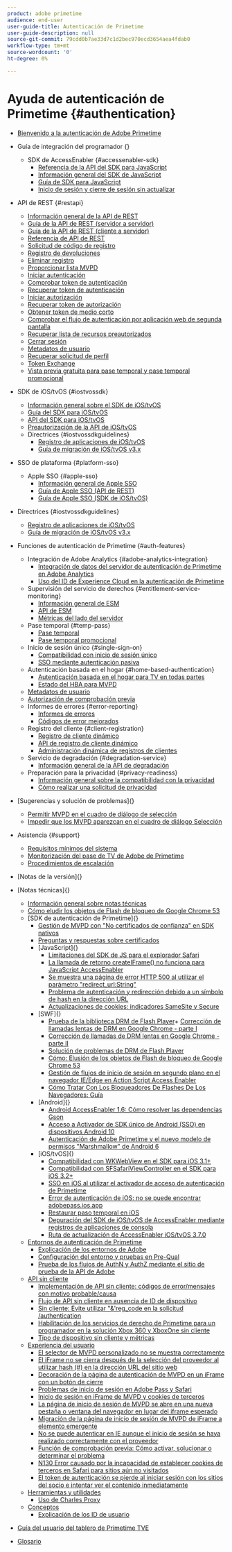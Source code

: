 ```yaml
---
product: adobe primetime
audience: end-user
user-guide-title: Autenticación de Primetime
user-guide-description: null
source-git-commit: 79cdd0b7ae33d7c1d2bec970ecd3654aea4fdab0
workflow-type: tm+mt
source-wordcount: '0'
ht-degree: 0%

---
```



# Ayuda de autenticación de Primetime {#authentication}

+ [Bienvenido a la autenticación de Adobe Primetime](/help/authentication/home.md)
+ Guía de integración del programador {}
   + SDK de AccessEnabler {#accessenabler-sdk}
      + [Referencia de la API del SDK para JavaScript](/help/authentication/javascript-sdk-api-reference.md)
      + [Información general del SDK de JavaScript](/help/authentication/javascript-sdk-overview.md)
      + [Guía de SDK para JavaScript](/help/authentication/javascript-sdk-cookbook.md)
      + [Inicio de sesión y cierre de sesión sin actualizar](/help/authentication/refreshless-login-and-logout.md)
+ API de REST {#restapi}
   + [Información general de la API de REST](/help/authentication/rest-api-overview.md)
   + [Guía de la API de REST (servidor a servidor)](/help/authentication/rest-api-cookbook-servertoserver.md)
   + [Guía de la API de REST (cliente a servidor)](/help/authentication/rest-api-cookbook-clienttoserver.md)
   + [Referencia de API de REST](/help/authentication/rest-api-reference.md)
   + [Solicitud de código de registro](/help/authentication/registration-code-request.md)
   + [Registro de devoluciones](/help/authentication/return-registration-record.md)
   + [Eliminar registro](/help/authentication/delete-registration-record.md)
   + [Proporcionar lista MVPD](/help/authentication/provide-mvpd-list.md)
   + [Iniciar autenticación](/help/authentication/initiate-authentication.md)
   + [Comprobar token de autenticación](/help/authentication/check-authentication-token.md)
   + [Recuperar token de autenticación](/help/authentication/retrieve-authentication-token.md)
   + [Iniciar autorización](/help/authentication/initiate-authorization.md)
   + [Recuperar token de autorización](/help/authentication/retrieve-authorization-token.md)
   + [Obtener token de medio corto](/help/authentication/obtain-short-media-token.md)
   + [Comprobar el flujo de autenticación por aplicación web de segunda pantalla](/help/authentication/check-authentication-flow-by-second-screen-web-app.md)
   + [Recuperar lista de recursos preautorizados](/help/authentication/retrieve-list-of-preauthorized-resources.md)
   + [Cerrar sesión](/help/authentication/logout.md)
   + [Metadatos de usuario](/help/authentication/user-metadata.md)
   + [Recuperar solicitud de perfil](/help/authentication/retrieve-profilerequest.md)
   + [Token Exchange](/help/authentication/token-exchange.md)
   + [Vista previa gratuita para pase temporal y pase temporal promocional](/help/authentication/free-preview-for-temp-pass-and-promotional-temp-pass.md)

+ SDK de iOS/tvOS {#iostvossdk}
   + [Información general sobre el SDK de iOS/tvOS](/help/authentication/iostvos-sdk-overview.md)
   + [Guía del SDK para iOS/tvOS](/help/authentication/iostvos-sdk-cookbook.md)
   + [API del SDK para iOS/tvOS](/help/authentication/iostvos-sdk-api-reference.md)
   + [Preautorización de la API de iOS/tvOS](/help/authentication/preauthorize.md)
   + Directrices {#iostvossdkguidelines}
      + [Registro de aplicaciones de iOS/tvOS](/help/authentication/iostvos-application-registration.md)
      + [Guía de migración de iOS/tvOS v3.x](/help/authentication/iostvos-v3x-migration-guide.md)
+ SSO de plataforma {#platform-sso}
   + Apple SSO {#apple-sso}
      + [Información general de Apple SSO](/help/authentication/apple-sso-overview.md)
      + [Guía de Apple SSO (API de REST)](/help/authentication/apple-sso-cookbook-rest-api.md)
      + [Guía de Apple SSO (SDK de iOS/tvOS)](/help/authentication/apple-sso-cookbook-iostvos-sdk.md)

+ Directrices {#iostvossdkguidelines}
   + [Registro de aplicaciones de iOS/tvOS](/help/authentication/iostvos-application-registration.md)
   + [Guía de migración de iOS/tvOS v3.x](/help/authentication/iostvos-v3x-migration-guide.md)

+ Funciones de autenticación de Primetime {#auth-features}
   + Integración de Adobe Analytics {#adobe-analytics-integration}
      + [Integración de datos del servidor de autenticación de Primetime en Adobe Analytics](/help/authentication/integrating-primetime-authentication-server-side-data-into-adobe-analytics.md)
      + [Uso del ID de Experience Cloud en la autenticación de Primetime](/help/authentication/using-experience-cloud-id-in-primetime-authentication.md)
   + Supervisión del servicio de derechos {#entitlement-service-monitoring}
      + [Información general de ESM](/help/authentication/entitlement-service-monitoring-overview.md)
      + [API de ESM](/help/authentication/entitlement-service-monitoring-api.md)
      + [Métricas del lado del servidor](/help/authentication/understanding-serverside-metrics.md)
   + Pase temporal {#temp-pass}
      + [Pase temporal](/help/authentication/temp-pass.md)
      + [Pase temporal promocional](/help/authentication/promotional-temp-pass.md)
   + Inicio de sesión único {#single-sign-on}
      + [Compatibilidad con inicio de sesión único](/help/authentication/single-signon-support.md)
      + [SSO mediante autenticación pasiva](/help/authentication/sso-via-passive-authentication.md)
   + Autenticación basada en el hogar {#home-based-authentication}
      + [Autenticación basada en el hogar para TV en todas partes](/help/authentication/home-based-authentication-for-tv-everywhere.md)
      + [Estado del HBA para MVPD](/help/authentication/hba-status-for-mvpds.md)
   + [Metadatos de usuario](/help/authentication/user-metadata.md)
   + [Autorización de comprobación previa](/help/authentication/preflight-authorization.md)
   + Informes de errores {#error-reporting}
      + [Informes de errores](/help/authentication/error-reporting.md)
      + [Códigos de error mejorados](/help/authentication/enhanced-error-codes.md)
   + Registro del cliente {#client-registration}
      + [Registro de cliente dinámico](/help/authentication/dynamic-client-registration.md)
      + [API de registro de cliente dinámico](/help/authentication/dynamic-client-registration-api.md)
      + [Administración dinámica de registros de clientes](/help/authentication/dynamic-client-registration-management.md)
   + Servicio de degradación {#degradation-service}
      + [Información general de la API de degradación](/help/authentication/degradation-api-overview.md)
   + Preparación para la privacidad {#privacy-readiness}
      + [Información general sobre la compatibilidad con la privacidad](/help/authentication/privacy-support-overview.md)
      + [Cómo realizar una solicitud de privacidad](/help/authentication/how-to-make-a-privacy-request.md)
+ [Sugerencias y solución de problemas]{}
   + [Permitir MVPD en el cuadro de diálogo de selección]()
   + [Impedir que los MVPD aparezcan en el cuadro de diálogo Selección]()
+ Asistencia {#support}
   + [Requisitos mínimos del sistema](/help/authentication/minimum-system-requirements.md)
   + [Monitorización del pase de TV de Adobe de Primetime](/help/authentication/monitoring-primetime-adobe-paytv-pass.md)
   + [Procedimientos de escalación](/help/authentication/escalation-procedures.md)
+ [Notas de la versión]{}
+ [Notas técnicas]{}
   + [Información general sobre notas técnicas]()
   + [Cómo eludir los objetos de Flash de bloqueo de Google Chrome 53]()
   + [SDK de autenticación de Primetime]{}
      + [Gestión de MVPD con &quot;No certificados de confianza&quot; en SDK nativos]()
      + [Preguntas y respuestas sobre certificados]()
      + [JavaScript]{}
         + [Limitaciones del SDK de JS para el explorador Safari]()
         + [La llamada de retorno createIFrame() no funciona para JavaScript AccessEnabler]()
         + [Se muestra una página de error HTTP 500 al utilizar el parámetro &quot;redirect_url:String&quot;]()
         + [Problema de autenticación y redirección debido a un símbolo de hash en la dirección URL]()
         + [Actualizaciones de cookies: indicadores SameSite y Secure]()
      + [SWF]{}
         + [Prueba de la biblioteca DRM de Flash Player]()+ [Corrección de llamadas lentas de DRM en Google Chrome - parte I]()
         + [Corrección de llamadas de DRM lentas en Google Chrome - parte II]()
         + [Solución de problemas de DRM de Flash Player]()
         + [Cómo: Elusión de los objetos de Flash de bloqueo de Google Chrome 53]()
         + [Gestión de flujos de inicio de sesión en segundo plano en el navegador IE/Edge en Action Script Access Enabler]()
         + [Cómo Tratar Con Los Bloqueadores De Flashes De Los Navegadores: Guía]()
      + [Android]{}
         + [Android AccessEnabler 1.6: Cómo resolver las dependencias Gson]()
         + [Acceso a Activador de SDK único de Android (SSO) en dispositivos Android 10]()
         + [Autenticación de Adobe Primetime y el nuevo modelo de permisos &quot;Marshmallow&quot; de Android 6]()
      + [iOS/tvOS]{}
         + [Compatibilidad con WKWebView en el SDK para iOS 3.1+]()
         + [Compatibilidad con SFSafariViewController en el SDK para iOS 3.2+]()
         + [SSO en iOS al utilizar el activador de acceso de autenticación de Primetime]()
         + [Error de autenticación de iOS: no se puede encontrar adobepass.ios.app]()
         + [Restaurar paso temporal en iOS]()
         + [Depuración del SDK de iOS/tvOS de AccessEnabler mediante registros de aplicaciones de consola]()
         + [Ruta de actualización de AccessEnabler iOS/tvOS 3.7.0]()
   + [Entornos de autenticación de Primetime]()
      + [Explicación de los entornos de Adobe]()
      + [Configuración del entorno y pruebas en Pre-Qual]()
      + [Prueba de los flujos de AuthN y AuthZ mediante el sitio de prueba de la API de Adobe]()
   + [API sin cliente]()
      + [Implementación de API sin cliente: códigos de error/mensajes con motivo probable/causa]()
      + [Flujo de API sin cliente en ausencia de ID de dispositivo]()
      + [Sin cliente: Evite utilizar &quot;&amp;&#39;reg_code en la solicitud /authentication]()
      + [Habilitación de los servicios de derecho de Primetime para un programador en la solución Xbox 360 y XboxOne sin cliente]()
      + [Tipo de dispositivo sin cliente y métricas]()
   + [Experiencia del usuario]()
      + [El selector de MVPD personalizado no se muestra correctamente]()
      + [El iFrame no se cierra después de la selección del proveedor al utilizar hash (#) en la dirección URL del sitio web]()
      + [Decoración de la página de autenticación de MVPD en un iFrame con un botón de cierre]()
      + [Problemas de inicio de sesión en Adobe Pass y Safari]()
      + [Inicio de sesión en iFrame de MVPD y cookies de terceros]()
      + [La página de inicio de sesión de MVPD se abre en una nueva pestaña o ventana del navegador en lugar del iframe esperado]()
      + [Migración de la página de inicio de sesión de MVPD de iFrame a elemento emergente]()
      + [No se puede autenticar en IE aunque el inicio de sesión se haya realizado correctamente con el proveedor]()
      + [Función de comprobación previa: Cómo activar, solucionar o determinar el problema]()
      + [N130 Error causado por la incapacidad de establecer cookies de terceros en Safari para sitios aún no visitados]()
      + [El token de autenticación se pierde al iniciar sesión con los sitios del socio e intentar ver el contenido inmediatamente]()
   + [Herramientas y utilidades]()
      + [Uso de Charles Proxy]()
   + [Conceptos]()
      + [Explicación de los ID de usuario]()
+ [Guía del usuario del tablero de Primetime TVE]()
+ [Glosario]()